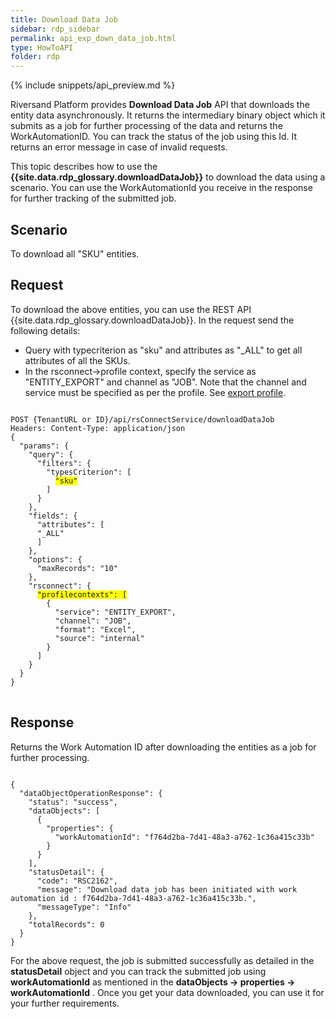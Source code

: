 ```yaml
---
title: Download Data Job
sidebar: rdp_sidebar
permalink: api_exp_down_data_job.html
type: HowToAPI
folder: rdp
---
```


{% include snippets/api_preview.md %}

Riversand Platform provides **Download Data Job** API that downloads the entity data asynchronously. It returns the intermediary binary object which it submits as a job for further processing of the data and returns the WorkAutomationID. You can track the status of the job using this Id. It returns an error message in case of invalid requests.

This topic describes how to use the **{{site.data.rdp_glossary.downloadDataJob}}** to download the data using a scenario. You can use the WorkAutomationId you receive in the response for further tracking of the submitted job.

## Scenario

To download all "SKU" entities.

## Request

To download the above entities, you can use the REST API {{site.data.rdp_glossary.downloadDataJob}}. In the request send the following details:

* Query with typecriterion as "sku" and attributes as "_ALL" to get all attributes of all the SKUs.
* In the rsconnect->profile context, specify the service as "ENTITY_EXPORT" and channel as "JOB". Note that the channel and service must be specified as per the profile. See [export profile](api_exp_entity_service.html).

<pre>
<code>
POST {TenantURL or ID}/api/rsConnectService/downloadDataJob
Headers: Content-Type: application/json
{
  "params": {
    "query": {
      "filters": {
        "typesCriterion": [
          <span style="background-color: #FFFF00">"sku"</span>
        ]
      }
    },
    "fields": {
      "attributes": [
      "_ALL"
      ]
    },
    "options": {
      "maxRecords": "10"
    },
    "rsconnect": {
      <span style="background-color: #FFFF00">"profilecontexts": [</span>
        {
          "service": "ENTITY_EXPORT",
          "channel": "JOB",
          "format": "Excel",
          "source": "internal"
        }
      ]
    }
  }
}
</code>
</pre>

## Response

Returns the Work Automation ID after downloading the entities as a job for further processing.

<pre><code>
{
  "dataObjectOperationResponse": {
    "status": "success",
    "dataObjects": [
      {
        "properties": {
          "workAutomationId": "f764d2ba-7d41-48a3-a762-1c36a415c33b"
        }
      }
    ],
    "statusDetail": {
      "code": "RSC2162",
      "message": "Download data job has been initiated with work automation id : f764d2ba-7d41-48a3-a762-1c36a415c33b.",
      "messageType": "Info"
    },
    "totalRecords": 0
  }
}
</code></pre>

For the above request, the job is submitted successfully as detailed in the **statusDetail** object and you can track the submitted job using **workAutomationId** as mentioned in the **dataObjects -> properties -> workAutomationId** . Once you get your data downloaded, you can use it for your further requirements.